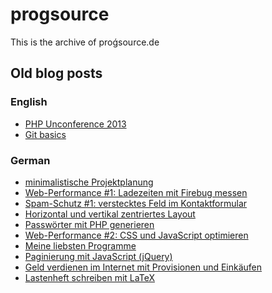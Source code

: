 # progsource

This is the archive of proǵsource.de

## Old blog posts

### English

* [PHP Unconference 2013](https://github.com/progsource/progsource/tree/master/blog/php-unconference-2013)
* [Git basics](https://github.com/progsource/progsource/tree/master/blog/git-basics)

### German

- <a href="https://github.com/progsource/progsource/tree/master/blog/minimalistische_Projektplanung">minimalistische Projektplanung</a>
- <a href="https://github.com/progsource/progsource/tree/master/blog/web_performance_1">Web-Performance #1: Ladezeiten mit Firebug messen</a>
- <a href="https://github.com/progsource/progsource/tree/master/blog/spam_schutz_1">Spam-Schutz #1: verstecktes Feld im Kontaktformular</a>
- <a href="https://github.com/progsource/progsource/tree/master/blog/horizontal_und_vertikal_zentriertes_layout">Horizontal und vertikal zentriertes Layout</a>
- <a href="https://github.com/progsource/progsource/tree/master/blog/passwoerter_mit_php_generieren">Passwörter mit PHP generieren</a>
- <a href="https://github.com/progsource/progsource/tree/master/blog/web_performance_2">Web-Performance #2: CSS und JavaScript optimieren</a>
- <a href="https://github.com/progsource/progsource/tree/master/blog/meine_liebsten_programme">Meine liebsten Programme</a>
- <a href="https://github.com/progsource/progsource/tree/master/blog/jquery_paginierung">Paginierung mit JavaScript (jQuery)</a>
- <a href="https://github.com/progsource/progsource/tree/master/blog/bee5">Geld verdienen im Internet mit Provisionen und Einkäufen</a>
- <a href="https://github.com/progsource/progsource/tree/master/blog/lastenheft_schreiben_mit_latex">Lastenheft schreiben mit LaTeX</a>
